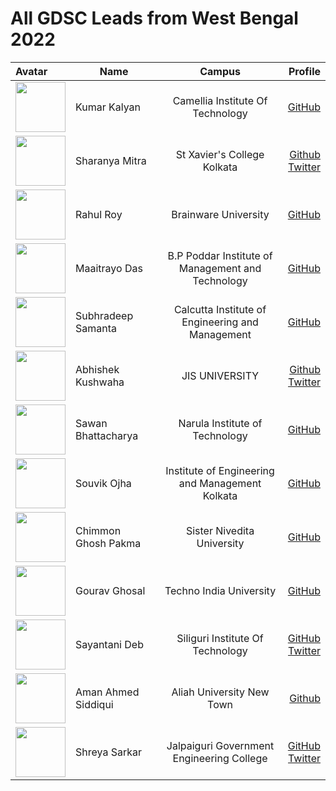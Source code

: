 # All GDSC Leads from West Bengal 2022
| Avatar   |     Name |      Campus   |  Profile |
|:---------|----------|:-------------:|------:|
|  <img src="https://avatars.githubusercontent.com/u/67071462?v=4" width="80px">| Kumar Kalyan |Camellia Institute Of Technology|[GitHub](https://github.com/kum9748ar)|
| <img src="https://avatars.githubusercontent.com/u/94007936?v=4" width="80px"> | Sharanya Mitra|St Xavier's College Kolkata|[Github](https://github.com/sharanya-mitra) <br/> [Twitter](https://twitter.com/SharanyaMitra2) |
|  <img src="https://avatars.githubusercontent.com/u/65613660?v=4" width="80px">| Rahul Roy | Brainware University |[GitHub](https://github.com/Rahul6918) |
| <img src="https://avatars.githubusercontent.com/u/76429346?v=4" width="80px"> | Maaitrayo Das| B.P Poddar Institute of Management and Technology| [GitHub](https://github.com/Maaitrayo)|
  <img src="https://avatars.githubusercontent.com/u/70656957?v=4" width="80px"> | Subhradeep Samanta| Calcutta Institute of Engineering and Management| [GitHub](https://github.com/Subhradeep10)
| <img src="https://avatars.githubusercontent.com/u/86338762?v=4" width="80px"> | Abhishek Kushwaha | JIS UNIVERSITY | [Github](https://github.com/Abbhiishek) <br/> [Twitter](https://twitter.com/abbhishek_k)|
| <img src="https://avatars.githubusercontent.com/u/74916308?v=4" width="80px"> | Sawan Bhattacharya | Narula Institute of Technology | [GitHub](https://github.com/kriptonian1)|
| <img src="https://avatars.githubusercontent.com/u/80455812?v=4" width="80px"> | Souvik Ojha | Institute of Engineering and Management Kolkata | [GitHub](https://github.com/techsouvik)
| <img src="https://avatars.githubusercontent.com/u/109587894?v=4" width="80px"> | Chimmon Ghosh Pakma | Sister Nivedita University | [GitHub](https://github.com/chimmonp)
| <img src="https://avatars.githubusercontent.com/u/57912157?v=4" width="80px"> |Gourav Ghosal | Techno India University | [GitHub](https://github.com/gourav221b)
| <img src="https://avatars.githubusercontent.com/u/74983536?v=4" width="80px"> | Sayantani Deb | Siliguri Institute Of Technology | [GitHub](https://github.com/SayantaniDeb)  <br/> [Twitter](https://twitter.com/codewithshytan) |
| <img src="https://avatars.githubusercontent.com/u/83830134?v=4" width="80px"> | Aman Ahmed Siddiqui | Aliah University New Town | [Github](https://github.com/sid-am-ahd935) |
| <img src="https://avatars.githubusercontent.com/u/95460021?v=4" width="80px"> | Shreya Sarkar | Jalpaiguri Government Engineering College | [GitHub](https://github.com/zugzwang03)  <br/> [Twitter](https://twitter.com/zugzwang03) |